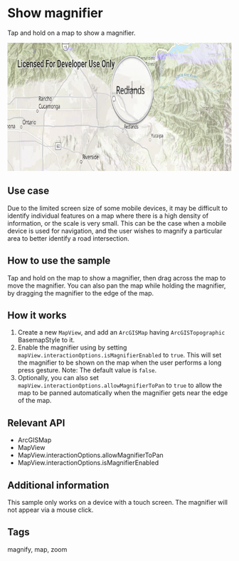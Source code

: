 # Show magnifier

Tap and hold on a map to show a magnifier.

![Image of show magnifier](show-magnifier.png)

## Use case

Due to the limited screen size of some mobile devices, it may be difficult to identify individual features on a map where there is a high density of information, or the scale is very small. This can be the case when a mobile device is used for navigation, and the user wishes to magnify a particular area to better identify a road intersection.

## How to use the sample

Tap and hold on the map to show a magnifier, then drag across the map to move the magnifier. You can also pan the map while holding the magnifier, by dragging the magnifier to the edge of the map.

## How it works

1. Create a new `MapView`, and add an `ArcGISMap` having `ArcGISTopographic` BasemapStyle to it.
2. Enable the magnifier using by setting `mapView.interactionOptions.isMagnifierEnabled` to `true`. This will set the magnifier to be shown on the map when the user performs a long press gesture. Note: The default value is `false`.
3. Optionally, you can also set `mapView.interactionOptions.allowMagnifierToPan` to `true` to allow the map to be panned automatically when the magnifier gets near the edge of the map.

## Relevant API

* ArcGISMap
* MapView
* MapView.interactionOptions.allowMagnifierToPan
* MapView.interactionOptions.isMagnifierEnabled

## Additional information

This sample only works on a device with a touch screen. The magnifier will not appear via a mouse click.

## Tags

magnify, map, zoom
